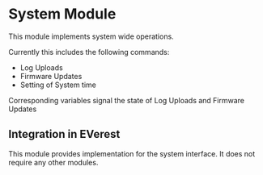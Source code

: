 # System Module

This module implements system wide operations.

Currently this includes the following commands:
*  Log Uploads
*  Firmware Updates
*  Setting of System time 

Corresponding variables signal the state of Log Uploads and Firmware Updates

## Integration in EVerest

This module provides implementation for the system interface. It does not require any other modules.
